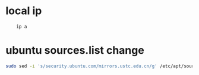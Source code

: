 # local ip
```sh
    ip a
```

# ubuntu sources.list change
```sh
sudo sed -i 's/security.ubuntu.com/mirrors.ustc.edu.cn/g' /etc/apt/sources.list
```